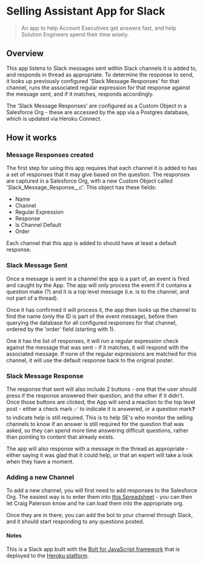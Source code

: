 # Selling Assistant App for Slack

> An app to help Account Executives get answers fast, and help Solution Engineers spend their time wisely.

## Overview

This app listens to Slack messages sent within Slack channels it is added to, and responds in thread as appropriate. To determine the response to send, it looks up previously configured 'Slack Message Responses' for that channel, runs the associated regular expression for that response against the message sent, and if it matches, responds accordingly.

The 'Slack Message Responses' are configured as a Custom Object in a Salesforce Org - these are accessed by the app via a Postgres database, which is updated via Heroku Connect.

## How it works

### Message Responses created

The first step for using this app requires that each channel it is added to has a set of responses that it may give based on the question. The responses are captured in a Salesforce Org, with a new Custom Object called 'Slack_Message_Response__c'. 
This object has these fields:
- Name
- Channel
- Regular Expression
- Response
- Is Channel Default
- Order

Each channel that this app is added to should have at least a default response. 

### Slack Message Sent

Once a message is sent in a channel the app is a part of, an event is fired and caught by the App. The app will only process the event if it contains a question make (?) and it is a top level message (i.e. is to the channel, and not part of a thread). 

Once it has confirmed it will process it, the app then looks up the channel to find the name (only the ID is part of the event message), before then querying the database for all configured responses for that channel, ordered by the 'order' field (starting with 1).

One it has the list of responses, it will run a regular expression check against the message that was sent - if it matches, it will respond with the associated message. If none of the regular expressions are matched for this channel, it will use the default response back to the original poster.


### Slack Message Response

The response that sent will also include 2 buttons - one that the user should press if the response answered their question, and the other if it didn't. Once those buttons are clicked, the App will send a reaction to the top level post - either a check mark ✅ to indicate it is answered, or a question mark❓ to indicate help is still required. This is to help SE's who monitor the selling channels to know if an answer is still required for the question that was asked, so they can spend more time answering difficult questions, rather than pointing to content that already exists.

The app will also response with a message in the thread as appropriate - either saying it was glad that it could help, or that an expert will take a look when they have a moment.

### Adding a new Channel

To add a new channel, you will first need to add responses to the Salesforce Org. The easiest way is to enter them into [this Spreadsheet][3] - you can then let Craig Paterson know and he can load them into the appropriate org.

Once they are in there, you can add the bot to your channel through Slack, and it should start responding to any questions posted. 






#### Notes
This is a Slack app built with the [Bolt for JavaScript framework][1] that is deployed to the [Heroku platform][2].

[1]: https://slack.dev/bolt-js/
[2]: https://heroku.com/
[3]: https://docs.google.com/spreadsheets/d/1euE3hOFdM6R2rd57g3Gjo_b-oewtctE_LcPvOrMn3Z0/edit#gid=0
